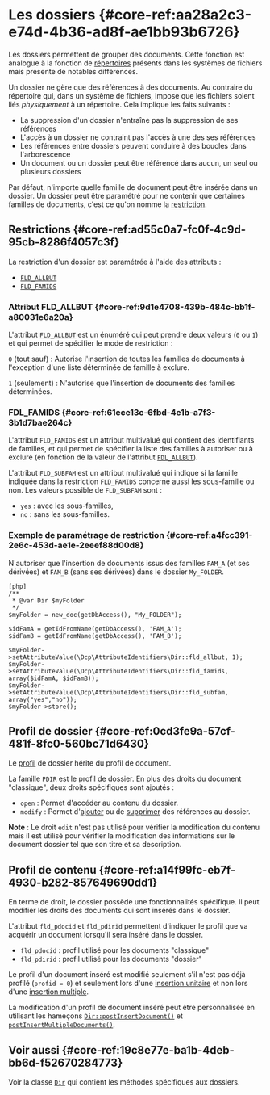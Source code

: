 # Les dossiers {#core-ref:aa28a2c3-e74d-4b36-ad8f-ae1bb93b6726}

Les dossiers permettent de grouper des documents. 
Cette fonction est analogue à la fonction de [répertoires][repertoire]
présents dans les systèmes de fichiers mais présente de notables différences.

Un dossier ne gère que des références à des documents. Au
contraire du répertoire qui, dans un système de fichiers, impose que les
fichiers soient liés *physiquement* à un répertoire. Cela implique les faits
suivants :

*   La suppression d'un dossier n'entraîne pas la suppression de ses références
*   L'accès à un dossier ne contraint pas l'accès à une des ses références
*   Les références entre dossiers peuvent conduire à des boucles dans l'arborescence
*   Un document ou un dossier peut être référencé dans aucun, un seul ou plusieurs dossiers

Par défaut, n'importe quelle famille de document peut être insérée dans un
dossier. Un dossier peut être paramétré pour ne contenir que certaines familles
de documents, c'est ce qu'on nomme la [restriction][restriction].

## Restrictions {#core-ref:ad55c0a7-fc0f-4c9d-95cb-8286f4057c3f}

La restriction d'un dossier est paramétrée à l'aide des attributs :

*   [`FLD_ALLBUT`][fld_allbut]
*   [`FLD_FAMIDS`][fld_famids]

### Attribut FLD_ALLBUT {#core-ref:9d1e4708-439b-484c-bb1f-a80031e6a20a}

L'attribut [`FLD_ALLBUT`][fld_allbut] est un énuméré qui peut prendre deux
valeurs (`0` ou `1`) et qui permet de spécifier le mode de restriction :

`0` (tout sauf)
:   Autorise l'insertion de toutes les familles de documents à l'exception d'une liste
    déterminée de famille à exclure.

`1` (seulement)
:   N'autorise que l'insertion de documents des familles déterminées.

### FDL_FAMIDS {#core-ref:61ece13c-6fbd-4e1b-a7f3-3b1d7bae264c}

L'attribut `FLD_FAMIDS` est un attribut multivalué qui contient
des identifiants de familles, et qui permet de spécifier la liste des familles à
autoriser ou à exclure (en fonction de la valeur de l'attribut
[`FDL_ALLBUT`][fld_allbut]).

L'attribut `FLD_SUBFAM` est un attribut multivalué qui indique si la famille
indiquée dans la restriction `FLD_FAMIDS` concerne aussi les sous-famille ou non.
Les valeurs possible de `FLD_SUBFAM` sont :

*   `yes` : avec les sous-familles,
*   `no` : sans les sous-familles.

### Exemple de paramétrage de restriction {#core-ref:a4fcc391-2e6c-453d-ae1e-2eeef88d00d8}

N'autoriser que l'insertion de documents issus des familles `FAM_A` (et ses
dérivées) et `FAM_B` (sans ses dérivées) dans le dossier `My_FOLDER`.

    [php]
    /**
     * @var Dir $myFolder
     */
    $myFolder = new_doc(getDbAccess(), "My_FOLDER");
      
    $idFamA = getIdFromName(getDbAccess(), 'FAM_A');
    $idFamB = getIdFromName(getDbAccess(), 'FAM_B');
    
    $myFolder->setAttributeValue(\Dcp\AttributeIdentifiers\Dir::fld_allbut, 1);
    $myFolder->setAttributeValue(\Dcp\AttributeIdentifiers\Dir::fld_famids, array($idFamA, $idFamB));
    $myFolder->setAttributeValue(\Dcp\AttributeIdentifiers\Dir::fld_subfam, array("yes","no"));
    $myFolder->store();


## Profil de dossier {#core-ref:0cd3fe9a-57cf-481f-8fc0-560bc71d6430}

Le [profil][profil] de dossier hérite du profil de document.

La famille `PDIR` est le profil de dossier. En plus des droits du document
"classique", deux droits spécifiques sont ajoutés :

*   `open` : Permet d'accéder au contenu du dossier.
*   `modify` : Permet d'[ajouter][insertdocument] ou de 
    [supprimer][removedocument] des références au dossier.

**Note** : Le droit `edit` n'est pas utilisé pour vérifier la modification du
contenu mais il est utilisé pour vérifier la modification des informations sur
le document dossier tel que son titre et sa description.

## Profil de contenu {#core-ref:a14f99fc-eb7f-4930-b282-857649690dd1}

En terme de droit, le dossier possède une fonctionnalités spécifique.
Il peut modifier les droits des documents qui sont insérés dans le dossier.

L'attribut `fld_pdocid` et `fld_pdirid` permettent d'indiquer le profil que va
acquérir un document lorsqu'il sera inséré dans le dossier.

*   `fld_pdocid` : profil utilisé pour les documents "classique"
*   `fld_pdirid` : profil utilisé pour les documents "dossier"

Le profil d'un document inséré est modifié seulement s'il n'est pas déjà profilé
(`profid = 0`) et seulement lors d'une [insertion unitaire][insertdocument] et
non lors d'une [insertion multiple][insertmultiple].

La modification d'un profil de document inséré peut être personnalisée en
utilisant les hameçons [`Dir::postInsertDocument()`][postinsertdoc] et
[`postInsertMultipleDocuments()`][postinsertdocs].

## Voir aussi {#core-ref:19c8e77e-ba1b-4deb-bb6d-f52670284773}

Voir la classe [`Dir`][dir] qui contient les méthodes spécifiques aux dossiers.

<!-- links -->
[repertoire]:   http://fr.wikipedia.org/wiki/R%C3%A9pertoire_%28informatique%29 "Répertoire sur Wikipédia"
[restriction]: #core-ref:ad55c0a7-fc0f-4c9d-95cb-8286f4057c3f
[fld_allbut]:  #core-ref:9d1e4708-439b-484c-bb1f-a80031e6a20a
[fld_famids]:  #core-ref:61ece13c-6fbd-4e1b-a7f3-3b1d7bae264c
[dir]:         #core-ref:dd2077e0-7f3d-4974-bdb0-62a92427754d
[profil]:       #core-ref:f1575705-10e8-4bf2-83b3-4c0b5bfb77cf
[insertdocument]: #core-ref:9575ff95-480a-4dfb-9cd0-b89f44c3fad7
[insertmultiple]: #core-ref:b66ef951-c5ee-4ee0-9499-7913ed805042
[removedocument]: #core-ref:d337e186-8066-49e2-92a0-26aa518cbf41
[postinsertdoc]: #core-ref:65ec2b4a-8878-4004-8e42-0de8c359a231
[postinsertdocs]: #core-ref:e3cd509f-8678-4dec-a0cf-33aa39674cfe
